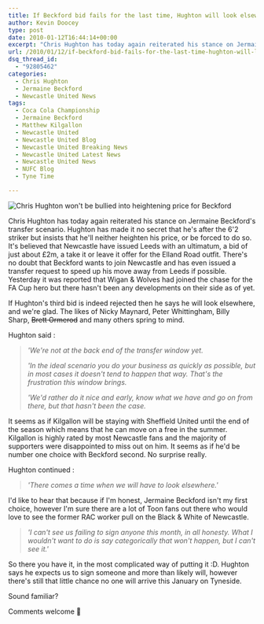 ```yaml
---
title: If Beckford bid fails for the last time, Hughton will look elsewhere
author: Kevin Doocey
type: post
date: 2010-01-12T16:44:14+00:00
excerpt: "Chris Hughton has today again reiterated his stance on Jermaine Beckford's transfer.."
url: /2010/01/12/if-beckford-bid-fails-for-the-last-time-hughton-will-look-elsewhere/
dsq_thread_id:
  - "92805462"
categories:
  - Chris Hughton
  - Jermaine Beckford
  - Newcastle United News
tags:
  - Coca Cola Championship
  - Jermaine Beckford
  - Matthew Kilgallon
  - Newcastle United
  - Newcastle United Blog
  - Newcastle United Breaking News
  - Newcastle United Latest News
  - Newcastle United News
  - NUFC Blog
  - Tyne Time

---
```

![Chris Hughton won't be bullied into heightening price for Beckford](http://static.guim.co.uk/sys-images/Sport/Pix/pictures/2009/8/23/1251027575740/Chris-Hughton-Newcastle-U-001.jpg)


Chris Hughton has today again reiterated his stance on Jermaine Beckford's transfer scenario. Hughton has made it no secret that he's after the 6'2 striker but insists that he'll neither heighten his price, or be forced to do so. It's believed that Newcastle have issued Leeds with an ultimatum, a bid of just about £2m, a take it or leave it offer for the Elland Road outfit. There's no doubt that  Beckford wants to join Newcastle and has even issued a transfer request to speed up his move away from Leeds if possible. Yesterday it was reported that Wigan & Wolves had joined the chase for the FA Cup hero but there hasn't been any developments on their side as of yet.

If Hughton's third bid is indeed rejected then he says he will look elsewhere, and we're glad. The likes of Nicky Maynard, Peter Whittingham, Billy Sharp, <span style="text-decoration: line-through;">Brett Ormerod</span> and many others spring to mind.

Hughton said :

> _'We're not at the back end of the transfer window yet._
>
> _'In the ideal scenario you do your business as quickly as possible, but in most cases it doesn't tend to happen that way. That's the frustration this window brings._
>
> _'We'd rather do it nice and early, know what we have and go on from there, but that hasn't been the case._

It seems as if Kilgallon will be staying with Sheffield United until the end of the season which means that he can move on a free in the summer. Kilgallon is highly rated by most Newcastle fans and the majority of supporters were disappointed to miss out on him. It seems as if he'd be number one choice with Beckford second. No surprise really.

Hughton continued :

> _'There comes a time when we will have to look elsewhere.'_

I'd like to hear that because if I'm honest, Jermaine Beckford isn't my first choice, however I'm sure there are a lot of Toon fans out there who would love to see the former RAC worker pull on the Black & White of Newcastle.

> _'I can't see us failing to sign anyone this month, in all honesty. What I wouldn't want to do is say categorically that won't happen, but I can't see it.'_

So there you have it, in the most complicated way of putting it :D. Hughton says he expects us to sign someone and more than likely will, however there's still that little chance no one will arrive this January on Tyneside.

Sound familiar?

Comments welcome 🙂
